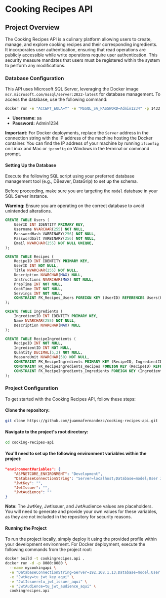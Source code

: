 # Cooking Recipes API

## Project Overview

The Cooking Recipes API is a culinary platform allowing users to create, manage, and explore cooking recipes and their corresponding ingredients. It incorporates user authentication, ensuring that read operations are publicly accessible while write operations require user authentication. This security measure mandates that users must be registered within the system to perform any modifications.

### Database Configuration

This API uses Microsoft SQL Server, leveraging the Docker image `mcr.microsoft.com/mssql/server:2022-latest` for database management. To access the database, use the following command:

```sh
docker run -e "ACCEPT_EULA=Y" -e "MSSQL_SA_PASSWORD=Admin1234" -p 1433:1433 -d mcr.microsoft.com/mssql/server:2022-latest
```

- **Username:** sa
- **Password:** Admin1234

**Important:** For Docker deployments, replace the `Server` address in the connection string with the IP address of the machine hosting the Docker container. You can find the IP address of your machine by running `ifconfig` on Linux and Mac or `ipconfig` on Windows in the terminal or command prompt.

#### Setting Up the Database

Execute the following SQL script using your preferred database management tool (e.g., DBeaver, DataGrip) to set up the schema.

Before proceeding, make sure you are targeting the `model` database in your SQL Server instance.

**Warning:** Ensure you are operating on the correct database to avoid unintended alterations.

```sql
CREATE TABLE Users (
    UserID INT IDENTITY PRIMARY KEY,
    Username NVARCHAR(255) NOT NULL,
    PasswordHash VARBINARY(256) NOT NULL,
    PasswordSalt VARBINARY(256) NOT NULL,
    Email NVARCHAR(255) NOT NULL UNIQUE,
);

CREATE TABLE Recipes (
    RecipeID INT IDENTITY PRIMARY KEY,
    UserID INT NOT NULL,
    Title NVARCHAR(255) NOT NULL,
    Description NVARCHAR(MAX) NULL,
    Instructions NVARCHAR(MAX) NOT NULL,
    PrepTime INT NOT NULL,
    CookTime INT NOT NULL,
    Servings INT NOT NULL,
    CONSTRAINT FK_Recipes_Users FOREIGN KEY (UserID) REFERENCES Users(UserID)
);

CREATE TABLE Ingredients (
    IngredientID INT IDENTITY PRIMARY KEY,
    Name NVARCHAR(255) NOT NULL,
    Description NVARCHAR(MAX) NULL
);

CREATE TABLE RecipeIngredients (
    RecipeID INT NOT NULL,
    IngredientID INT NOT NULL,
    Quantity DECIMAL(5,2) NOT NULL,
    MeasureUnit NVARCHAR(50) NOT NULL,
    CONSTRAINT PK_RecipeIngredients PRIMARY KEY (RecipeID, IngredientID),
    CONSTRAINT FK_RecipeIngredients_Recipes FOREIGN KEY (RecipeID) REFERENCES Recipes(RecipeID),
    CONSTRAINT FK_RecipeIngredients_Ingredients FOREIGN KEY (IngredientID) REFERENCES Ingredients(IngredientID)
);
```

### Project Configuration
To get started with the Cooking Recipes API, follow these steps:

#### Clone the repository:
```bash
git clone https://github.com/juanmafernandezc/cooking-recipes-api.git
```

#### Navigate to the project's root directory:
```bash
cd cooking-recipes-api
```

#### You'll need to set up the following environment variables within the project:
```json
"environmentVariables": {
    "ASPNETCORE_ENVIRONMENT": "Development",
    "DatabaseConnectionString": "Server=localhost;Database=model;User Id=sa;Password=Admin1234;Encrypt=True;TrustServerCertificate=True;Connection Timeout=30;",
    "JwtKey": "",
    "JwtIssuer": "",
    "JwtAudience": ""
}
```

**Note**: The JwtKey, JwtIssuer, and JwtAudience values are placeholders. You will need to generate and provide your own values for these variables, as they are not included in the repository for security reasons.

#### Running the Project
To run the project locally, simply deploy it using the provided profile within your development environment. For Docker deployment, execute the following commands from the project root:

```sh
docker build -t cookingrecipes.api .
docker run -d -p 8080:8080 \
  --name mycookingapi \
  -e "DatabaseConnectionString=Server=192.168.1.13;Database=model;User Id=sa;Password=Admin1234;Encrypt=True;TrustServerCertificate=True;Connection Timeout=30;" \
  -e "JwtKey=tu_jwt_key_aqui" \
  -e "JwtIssuer=tu_jwt_issuer_aqui" \
  -e "JwtAudience=tu_jwt_audience_aqui" \
  cookingrecipes.api
```